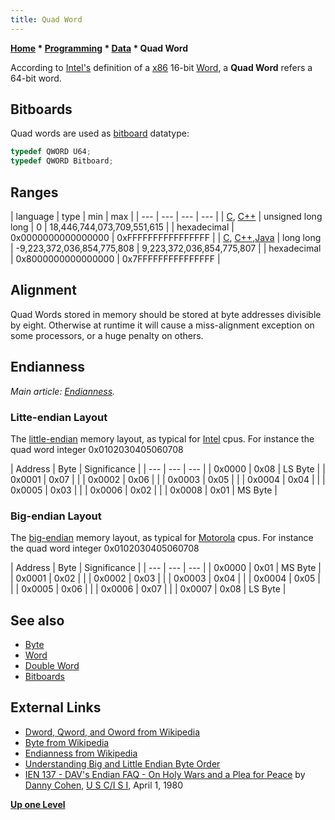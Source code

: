```yaml
---
title: Quad Word
---
```

**[Home](Home "Home") \* [Programming](Programming "Programming") \* [Data](Data "Data") \* Quad Word**


According to [Intel's](Intel "Intel") definition of a [x86](X86 "X86") 16-bit [Word](Word "Word"), a **Quad Word** refers a 64-bit word.



## Bitboards


Quad words are used as [bitboard](Bitboards "Bitboards") datatype:




```C++
typedef QWORD U64;
typedef QWORD Bitboard;

```

## Ranges




|  language
 |  type
 |  min
 |  max
 |
| --- | --- | --- | --- |
| [C](C "C"), [C++](Cpp "Cpp") |  unsigned long long
 |  0
 |  18,446,744,073,709,551,615
 |
|  hexadecimal
 |  0x0000000000000000
 |  0xFFFFFFFFFFFFFFFF
 |
| [C](C "C"), [C++](Cpp "Cpp"),[Java](Java "Java") |  long long
 |  -9,223,372,036,854,775,808
 |  9,223,372,036,854,775,807
 |
|  hexadecimal
 |  0x8000000000000000
 |  0x7FFFFFFFFFFFFFFF
 |


## Alignment


Quad Words stored in memory should be stored at byte addresses divisible by eight. Otherwise at runtime it will cause a miss-alignment exception on some processors, or a huge penalty on others.



## Endianness


*Main article: [Endianness](Endianness "Endianness").*



### Litte-endian Layout


The [little-endian](Little-endian "Little-endian") memory layout, as typical for [Intel](Intel "Intel") cpus.
For instance the quad word integer 0x0102030405060708





|  Address
 |  Byte
 |  Significance
 |
| --- | --- | --- |
|  0x0000
 |  0x08
 |  LS Byte
 |
|  0x0001
 |  0x07
 |  |
|  0x0002
 |  0x06
 |  |
|  0x0003
 |  0x05
 |  |
|  0x0004
 |  0x04
 |  |
|  0x0005
 |  0x03
 |  |
|  0x0006
 |  0x02
 |  |
|  0x0008
 |  0x01
 |  MS Byte
 |


### Big-endian Layout


The [big-endian](Big-endian "Big-endian") memory layout, as typical for [Motorola](index.php?title=Motorola&action=edit&redlink=1 "Motorola (page does not exist)") cpus.
For instance the quad word integer 0x0102030405060708





|  Address
 |  Byte
 |  Significance
 |
| --- | --- | --- |
|  0x0000
 |  0x01
 |  MS Byte
 |
|  0x0001
 |  0x02
 |  |
|  0x0002
 |  0x03
 |  |
|  0x0003
 |  0x04
 |  |
|  0x0004
 |  0x05
 |  |
|  0x0005
 |  0x06
 |  |
|  0x0006
 |  0x07
 |  |
|  0x0007
 |  0x08
 |  LS Byte
 |


## See also


* [Byte](Byte "Byte")
* [Word](Word "Word")
* [Double Word](Double_Word "Double Word")
* [Bitboards](Bitboards "Bitboards")


## External Links


* [Dword, Qword, and Oword from Wikipedia](https://en.wikipedia.org/wiki/Word_%28computer_science%29#Dword.2C_Qword.2C_and_Oword)
* [Byte from Wikipedia](https://en.wikipedia.org/wiki/Byte)
* [Endianness from Wikipedia](https://en.wikipedia.org/wiki/Endianness)
* [Understanding Big and Little Endian Byte Order](http://betterexplained.com/articles/understanding-big-and-little-endian-byte-order/)
* [IEN 137 - DAV's Endian FAQ - On Holy Wars and a Plea for Peace](http://www.ietf.org/rfc/ien/ien137.txt) by [Danny Cohen](http://www.myri.com/staff/cohen/), [U S C/I S I](http://ai.isi.edu/), April 1, 1980


**[Up one Level](Data "Data")**







 
